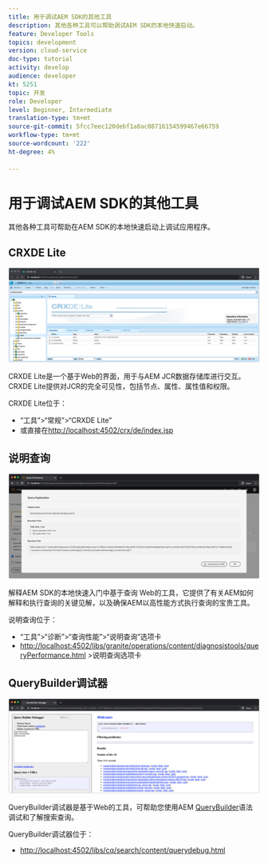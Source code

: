 ```yaml
---
title: 用于调试AEM SDK的其他工具
description: 其他各种工具可以帮助调试AEM SDK的本地快速启动。
feature: Developer Tools
topics: development
version: cloud-service
doc-type: tutorial
activity: develop
audience: developer
kt: 5251
topic: 开发
role: Developer
level: Beginner, Intermediate
translation-type: tm+mt
source-git-commit: 5fcc7eec120debf1a8ac08716154599467e66759
workflow-type: tm+mt
source-wordcount: '222'
ht-degree: 4%

---
```



# 用于调试AEM SDK的其他工具

其他各种工具可帮助在AEM SDK的本地快速启动上调试应用程序。

## CRXDE Lite

![CRXDE Lite](./assets/other-tools/crxde-lite.png)

CRXDE Lite是一个基于Web的界面，用于与AEM JCR数据存储库进行交互。 CRXDE Lite提供对JCR的完全可见性，包括节点、属性、属性值和权限。

CRXDE Lite位于：

+ “工具”>“常规”>“CRXDE Lite”
+ 或直接在[http://localhost:4502/crx/de/index.jsp](http://localhost:4502/crx/de/index.jsp)

## 说明查询

![说明查询](./assets/other-tools/explain-query.png)

解释AEM SDK的本地快速入门中基于查询 Web的工具，它提供了有关AEM如何解释和执行查询的关键见解，以及确保AEM以高性能方式执行查询的宝贵工具。

说明查询位于：

+ “工具”>“诊断”>“查询性能”>“说明查询”选项卡
+ [http://localhost:4502/libs/granite/operations/content/diagnosistools/queryPerformance.html](http://localhost:4502/libs/granite/operations/content/diagnosistools/queryPerformance.html) >说明查询选项卡

## QueryBuilder调试器

![QueryBuilder调试器](./assets/other-tools/query-debugger.png)

QueryBuilder调试器是基于Web的工具，可帮助您使用AEM [QueryBuilder](https://docs.adobe.com/content/help/en/experience-manager-65/developing/platform/query-builder/querybuilder-api.html)语法调试和了解搜索查询。

QueryBuilder调试器位于：

+ [http://localhost:4502/libs/cq/search/content/querydebug.html](http://localhost:4502/libs/cq/search/content/querydebug.html)


